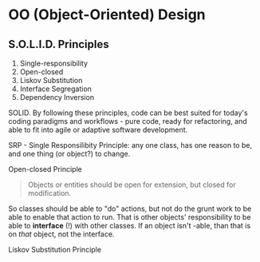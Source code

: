 # OO (Object-Oriented) Design

## S.O.L.I.D. Principles

1. Single-responsibility
2. Open-closed
3. Liskov Substitution
4. Interface Segregation
5. Dependency Inversion

SOLID. By following these principles, code can be best suited for today's coding paradigms and workflows - pure code, ready for refactoring, and able to fit into agile or adaptive software development.

SRP - Single Responsilibity Principle: any one class, has one reason to be, and one thing (or object?) to change.

Open-closed Principle

> Objects or entities should be open for extension, but closed for modification.

So classes should be able to "do" actions, but not do the grunt work to be able to enable that action to run. That is other objects' responsibility to be able to __interface__ (!) with other classes. If an object isn't -able, than that is on _that_ object, not the interface.

Liskov Substitution Principle


